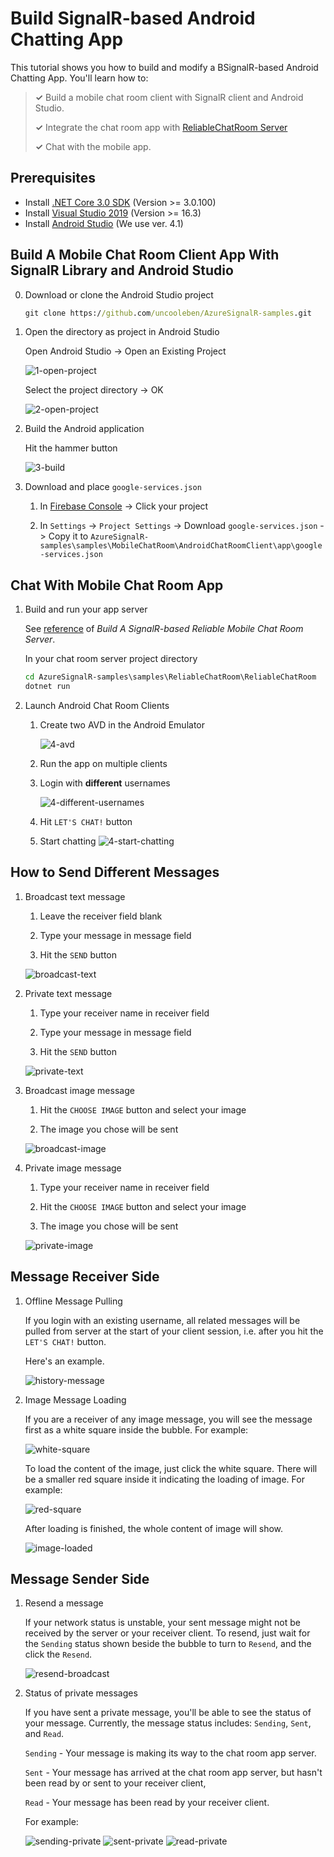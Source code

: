 # Build SignalR-based Android Chatting App

This tutorial shows you how to build and modify a BSignalR-based Android Chatting App. You'll learn how to:

> **&#x2713;** Build a mobile chat room client with SignalR client and Android Studio.
>
> **&#x2713;** Integrate the chat room app with [ReliableChatRoom Server](https://github.com/UncooleBen/AzureSignalR-samples/tree/master/samples/ReliableChatRoom)
>
> **&#x2713;** Chat with the mobile app.

## Prerequisites
* Install [.NET Core 3.0 SDK](https://dotnet.microsoft.com/download/dotnet-core/3.0) (Version >= 3.0.100)
* Install [Visual Studio 2019](https://visualstudio.microsoft.com/vs/) (Version >= 16.3)
* Install [Android Studio](https://developer.android.com/studio) (We use ver. 4.1)


## Build A Mobile Chat Room Client App With SignalR Library and Android Studio

0. Download or clone the Android Studio project
   
   ```cmd
   git clone https://github.com/uncooleben/AzureSignalR-samples.git
   ```

1. Open the directory as project in Android Studio

    Open Android Studio -> Open an Existing Project

    ![1-open-project](./assets/1-open-project.png)

    Select the project directory -> OK

    ![2-open-project](./assets/2-open-project.png)

2. Build the Android application

    Hit the hammer button

    ![3-build](./assets/3-build.png)

3. Download and place `google-services.json`

    1. In [Firebase Console](https://console.firebase.google.com/) -> Click your project

    2. In `Settings` -> `Project Settings` -> Download `google-services.json` -> Copy it to `AzureSignalR-samples\samples\MobileChatRoom\AndroidChatRoomClient\app\google-services.json`

## Chat With Mobile Chat Room App

1. Build and run your app server

    See [reference](https://github.com/UncooleBen/AzureSignalR-samples/blob/master/samples/ReliableChatRoom/README.md) of *Build A SignalR-based Reliable Mobile Chat Room Server*.
    
    In your chat room server project directory
    ```cmd 
    cd AzureSignalR-samples\samples\ReliableChatRoom\ReliableChatRoom
    dotnet run
    ```

2. Launch Android Chat Room Clients

    1. Create two AVD in the Android Emulator

        ![4-avd](./assets/4-avd.png)

    2. Run the app on multiple clients

    3. Login with **different** usernames

        ![4-different-usernames](./assets/4-different-usernames.png)

    4. Hit `LET'S CHAT!` button

    5. Start chatting
        ![4-start-chatting](./assets/4-start-chatting.png)

## How to Send Different Messages

1. Broadcast text message

    1. Leave the receiver field blank
    
    2. Type your message in message field

    3. Hit the `SEND` button

    ![broadcast-text](./assets/broadcast-text.png)

2. Private text message

    1. Type your receiver name in receiver field

    2. Type your message in message field

    3. Hit the `SEND` button

    ![private-text](./assets/private-text.png)

3. Broadcast image message

    1. Hit the `CHOOSE IMAGE` button and select your image

    2. The image you chose will be sent

    ![broadcast-image](./assets/broadcast-image.png)

4. Private image message

    1. Type your receiver name in receiver field

    2. Hit the `CHOOSE IMAGE` button and select your image

    3. The image you chose will be sent

    ![private-image](./assets/private-image.png)

## Message Receiver Side

1. Offline Message Pulling

    If you login with an existing username, all related messages will be pulled from server at the start of your client session, i.e. after you hit the `LET'S CHAT!` button.

    Here's an example.

    ![history-message](./assets/history-message.png)

2. Image Message Loading

    If you are a receiver of any image message, you will see the message first as a white square inside the bubble. For example:

    ![white-square](./assets/white-square.png)

    To load the content of the image, just click the white square. There will be a smaller red square inside it indicating the loading of image. For example: 

    ![red-square](./assets/red-square.png)

    After loading is finished, the whole content of image will show.

    ![image-loaded](./assets/image-loaded.png)

## Message Sender Side

1. Resend a message

    If your network status is unstable, your sent message might not be received by the server or your receiver client. To resend, just wait for the `Sending` status shown beside the bubble to turn to `Resend`, and the click the `Resend`.

    ![resend-broadcast](./assets/resend-broadcast.png)

2. Status of private messages

    If you have sent a private message, you'll be able to see the status of your message. Currently, the message status includes: `Sending`, `Sent`, and `Read`.

    `Sending` - Your message is making its way to the chat room app server.

    `Sent` - Your message has arrived at the chat room app server, but hasn't been read by or sent to your receiver client,

    `Read` - Your message has been read by your receiver client.

    For example:

    ![sending-private](./assets/sending-private.png)
    ![sent-private](./assets/sent-private.png)
    ![read-private](./assets/read-private.png)